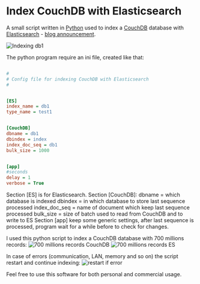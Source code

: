 # Index CouchDB with Elasticsearch

A small script written in [Python](https://www.python.org/) used to index a [CouchDB](http://couchdb.apache.org/) database with [Elasticsearch](https://www.elastic.co/)  - [blog announcement](http://rainbowheart.ro/450).

![Indexing db1](http://rainbowheart.ro/static/uploads/1/2016/2/Index_ES_db1.jpg)


The python program require an ini file, created like that:

```ini

#
# Config file for indexing CouchDB with Elasticsearch
#


[ES]
index_name = db1
type_name = test1


[CouchDB]
dbname = db1
dbindex = index
index_doc_seq = db1
bulk_size = 1000


[app]
#seconds
delay = 1
verbose = True

```

Section [ES] is for Elasticsearch.
Section [CouchDB]:
dbname = which database is indexed
dbindex = in which database to store last sequence processed
index_doc_seq = name of document which keep last sequence processed
bulk_size = size of batch used to read from CouchDB and to write to ES
Section [app] keep some generic settings, after last sequence is processed, program wait for a while before to check for changes.

I used this python script to index a CouchDB database with 700 millions records:
![700 millions records CouchDB](http://rainbowheart.ro/static/uploads/1/2016/2/index_es_700_mil.jpg)
![700 millions records ES](http://rainbowheart.ro/static/uploads/1/2016/2/index_ES_benchmark_700_mil.jpg)

In case of errors (communication, LAN, memory and so on) the script restart and continue indexing:
![restart if error](http://rainbowheart.ro/static/uploads/1/2016/2/restart_index_es.jpg)

Feel free to use this software for both personal and commercial usage.


